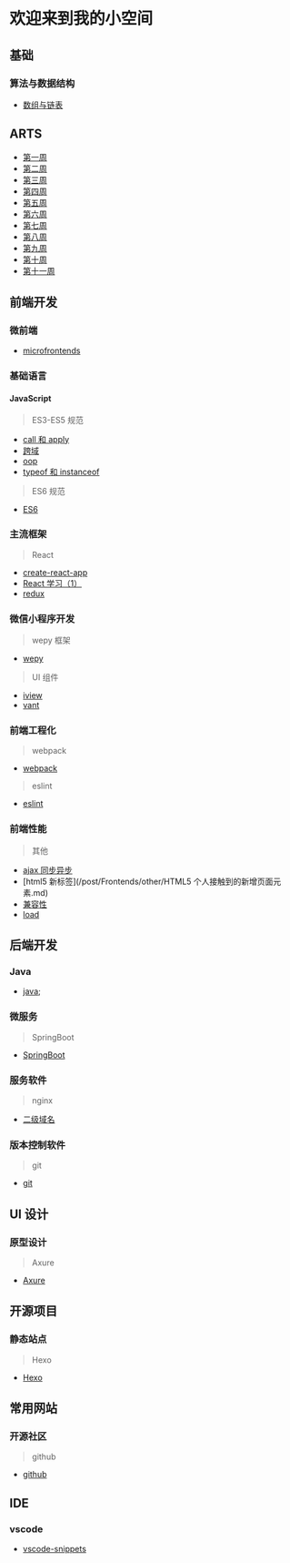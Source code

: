 # 欢迎来到我的小空间

<!-- ## 前沿技术 -->

## 基础

### 算法与数据结构

- [数组与链表](/post/DataStructure/ArrayLinkedList.md)

## ARTS

- [第一周](/post/ARTS/week1.md)
- [第二周](/post/ARTS/week2.md)
- [第三周](/post/ARTS/week3.md)
- [第四周](/post/ARTS/week4.md)
- [第五周](/post/ARTS/week5.md)
- [第六周](/post/ARTS/week6.md)
- [第七周](/post/ARTS/week7.md)
- [第八周](/post/ARTS/week8.md)
- [第九周](/post/ARTS/week9.md)
- [第十周](/post/ARTS/week10.md)
- [第十一周](/post/ARTS/week11.md)

## 前端开发

### 微前端

- [microfrontends](/post/Frontends/microfrontends.md)

### 基础语言

#### JavaScript

> ES3-ES5 规范

- [call 和 apply](/post/Frontends/JavaScript/call&&apply.md)
- [跨域](/post/Frontends/JavaScript/CrossDomain.md)
- [oop](/post/Frontends/JavaScript/oop.md)
- [typeof 和 instanceof](/post/Frontends/JavaScript/typeof&instanceof.md)

> ES6 规范

- [ES6](/post/Frontends/JavaScript/ES6.md)

### 主流框架

> React

- [create-react-app](/post/Frontends/React/create-react-app.md)
- [React 学习（1）](/post/Frontends/React/react1.md)
- [redux](/post/Frontends/React/redux.md)

### 微信小程序开发

> wepy 框架

- [wepy](/post/Frontends/MiniProgarm/wepy.md)

> UI 组件

- [iview](/post/Frontends/MiniProgarm/iview-webapp.md)
- [vant](/post/Frontends/MiniProgarm/vant.md)

### 前端工程化

> webpack

- [webpack](/post/Project/webpack.md)

> eslint

- [eslint](/post/Project/eslint.md)

### 前端性能

> 其他

- [ajax 同步异步](/post/Frontends/other/AJAX同步与异步请求.md)
- [html5 新标签](/post/Frontends/other/HTML5 个人接触到的新增页面元素.md)
- [兼容性](/post/Frontends/other/一些兼容性问题.md)
- [load](/post/Frontends/other/关于页面加载,seo,post,get.md)

## 后端开发

### Java

- [java]('/post/Backends/Java.md');

### 微服务

> SpringBoot

- [SpringBoot](/post/Backends/SpringBoot.md)

<!-- ## 工具软件 -->

### 服务软件

> nginx

- [二级域名](/post/ECS/secondaryDomain.md)

### 版本控制软件

> git

- [git](/post/Version/git.md)

<!-- ## 移动开发

## 算法

## 大数据

## 运维

## 测试

## 数据库 -->

## UI 设计

### 原型设计

> Axure

- [Axure](/post/Tools/axure.md)

## 开源项目

### 静态站点

> Hexo

- [Hexo](/post/Study/hexo.md)

## 常用网站

<!-- ### 算法题

> LeetCode -->

### 开源社区

> github

- [github](/post/Tools/github.md)

## IDE

### vscode

- [vscode-snippets](/post/IDE/vscode/code-snippets.md)
